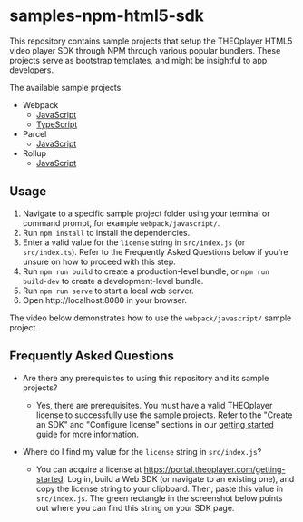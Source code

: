# samples-npm-html5-sdk

This repository contains sample projects that setup the THEOplayer HTML5 video player SDK through NPM through various popular bundlers.
These projects serve as bootstrap templates, and might be insightful to app developers.

The available sample projects:

* Webpack
    * [JavaScript](webpack/javascript/README.md)
    * [TypeScript](webpack/typescript/README.md)
* Parcel
    * [JavaScript](parcel/javascript/README.md)
* Rollup
    * [JavaScript](rollup/javascript/README.md)
    
## Usage

1. Navigate to a specific sample project folder using your terminal or command prompt, for example `webpack/javascript/`.
2. Run `npm install` to install the dependencies.
3. Enter a valid value for the `license` string in `src/index.js` (or `src/index.ts`).
Refer to the Frequently Asked Questions below if you're unsure on how to proceed with this step.
4. Run `npm run build` to create a production-level bundle, or `npm run build-dev` to create a development-level bundle.
5. Run `npm run serve` to start a local web server.
6. Open http://localhost:8080 in your browser.

The video below demonstrates how to use the `webpack/javascript/` sample project.

## Frequently Asked Questions

* Are there any prerequisites to using this repository and its sample projects?
    * Yes, there are prerequisites.
    You must have a valid THEOplayer license to successfully use the sample projects.
    Refer to the "Create an SDK" and "Configure license" sections in our [getting started guide](http://localhost:8000/getting-started/01-sdks/01-web/00-getting-started-extended.md#create-an-sdk) for more information.

* Where do I find my value for the `license` string in `src/index.js`?
    * You can acquire a license at https://portal.theoplayer.com/getting-started.
    Log in, build a Web SDK (or navigate to an existing one), and copy the license string to your clipboard.
    Then, paste this value in `src/index.js`. The green rectangle in the screenshot below points out where you can find this string on your SDK page.
